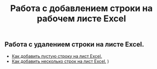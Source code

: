 ﻿---
title: Работа с добавлением строки на рабочем листе Excel
second_title: Aspose.Cells Cloud Documen
linktitle: Объявление
type: docs
url: /ru/rows/add/
keywords: Working with adding row on an Excel worksheet. How to add rows on an Excel worksheet
description: Aspose.Cells Cloud REST API поддерживает добавление строк на лист Excel. SDK поддерживает различные языки разработки. Они включают Android, C#, Go, Java, NodeJS, Perl, PHP, Python, Ruby и Swift
weight: 20
kwords: Excel, Office Облако, REST API, Электронная таблица, PDF, CSV, Json, Markdown, Работа с добавлением строки на лист Excel
---
## Работа с удалением строки на листе Excel.

- [Как добавить пустую строку на лист Excel.](/cells/ru/rows/add/row/) 
- [Как добавить несколько строк на лист Excel.](/cells/ru/rows/add/rows/) ) 

